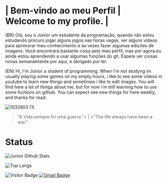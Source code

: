 # | Bem-vindo ao meu Perfil | Welcome to my profile. |
(BR) Olá, sou o Júnior um estudante da programação, quando não estou estudando procuro jogar alguns jogos nas horas vagas, ver alguns vídeos para aprimorar meu
conhecimento e as vezes fazer algumas edições de imagens. Você encontrará bastante coisa pelo meu perfil, mas por agora eu ainda estou aprendendo a usar algumas funções do git. Espere ver coisas novas semanalmente por aqui, e obrigado por ler.

(EN) Hi, i'm Júnior a student of programming, When i'm not studyng im usually playing some games on my empty hours, i like to see some vídeos in youtube to learn new things and sometimes i like to edit images. You will find here a lot of things about me, but for now i'm still learning how to use some fuctions on github. You can expect see new things for here weekly, and thanks for read.

![1032803 (1)](https://user-images.githubusercontent.com/109985871/181938278-bab2e0cc-5ef4-4bae-98da-67c89b02cf8b.jpg)
>"A Vida sempre foi uma guerra."< | >"The life always have been a war."



# Status

![Junior Github Stats](https://github-readme-stats.vercel.app/api?username=ComandanteJunior&count_private=true&show_icons=true&include_all_commits=true)

![Top Langs](https://github-readme-stats.vercel.app/api/top-langs/?username=ComandanteJunior&hide=TeX&layout=compact)

![Visitor Badge](https://visitor-badge.laobi.icu/badge?page_id=ComandanteJunior.ComandanteJunior)
[![Gmail Badge](https://img.shields.io/badge/-ggjuniorj425@gmail.com-c14438?style=flat-square&logo=Gmail&logoColor=white&link=mailto:ggjuniorj425@gmail.com)](mailto:ggjuniorj425@gmail.com)

